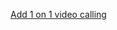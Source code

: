 [Add 1 on 1 video calling](https://github.com/MicrosoftDocs/azure-docs-pr/blob/e88f624bd1e1a0abaf025a4786cd1c0182dd6a65/articles/communication-services/quickstarts/voice-video-calling/getting-started-with-video-calling.md)
